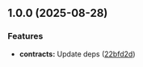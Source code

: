 ## 1.0.0 (2025-08-28)

### Features

* **contracts:** Update deps ([22bfd2d](https://github.com/xcapit/shelter/commit/22bfd2d0a6c694de276b0592643654f618c12f2e))
